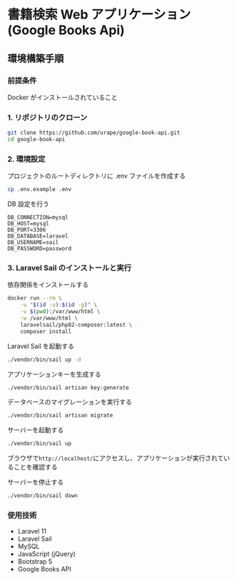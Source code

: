 # 書籍検索 Web アプリケーション(Google Books Api)

## 環境構築手順

### 前提条件

Docker がインストールされていること

### 1. リポジトリのクローン

```bash
git clone https://github.com/urape/google-book-api.git
cd google-book-api
```

### 2. 環境設定

プロジェクトのルートディレクトリに .env ファイルを作成する

```bash
cp .env.example .env
```

DB 設定を行う

```
DB_CONNECTION=mysql
DB_HOST=mysql
DB_PORT=3306
DB_DATABASE=laravel
DB_USERNAME=sail
DB_PASSWORD=password
```

### 3. Laravel Sail のインストールと実行

依存関係をインストールする

```bash
docker run --rm \
    -u "$(id -u):$(id -g)" \
    -v $(pwd):/var/www/html \
    -w /var/www/html \
    laravelsail/php82-composer:latest \
    composer install
```

Laravel Sail を起動する

```bash
./vendor/bin/sail up -d
```

アプリケーションキーを生成する

```bash
./vendor/bin/sail artisan key:generate
```

データベースのマイグレーションを実行する

```bash
./vendor/bin/sail artisan migrate
```

サーバーを起動する

```bash
./vendor/bin/sail up
```

ブラウザで`http://localhost/`にアクセスし、アプリケーションが実行されていることを確認する

サーバーを停止する

```bash
./vendor/bin/sail down
```

### 使用技術

-   Laravel 11
-   Laravel Sail
-   MySQL
-   JavaScript (jQuery)
-   Bootstrap 5
-   Google Books API
